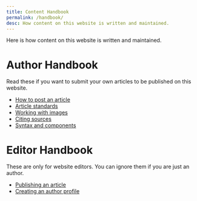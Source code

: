 ```yaml
---
title: Content Handbook
permalink: /handbook/
desc: How content on this website is written and maintained.
---
```


Here is how content on this website is written and maintained.

# Author Handbook

Read these if you want to submit your own articles to be published on this website.

* [How to post an article](/how-to-post-an-article/)
* [Article standards](/article-standards/)
* [Working with images](/working-with-images/)
* [Citing sources](/citing-sources/)
* [Syntax and components](/syntax-components/)

# Editor Handbook

These are only for website editors. You can ignore them if you are just an author.

<!-- * [Dashword coding 101](/dashword-coding-101/) -->
* [Publishing an article](/publish-article/)
* [Creating an author profile](/author-profile/)